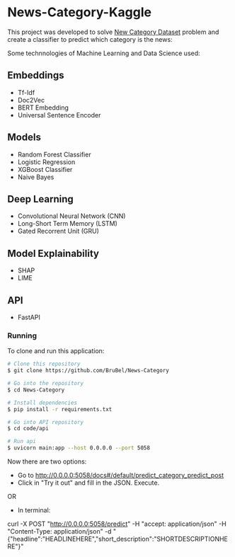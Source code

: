 # News-Category-Kaggle

This project was developed to solve [New Category Dataset](https://www.kaggle.com/rmisra/news-category-dataset) problem and create a classifier to predict which category is the news:

Some technnologies of Machine Learning and Data Science used:

## Embeddings

- Tf-Idf
- Doc2Vec
- BERT Embedding
- Universal Sentence Encoder

## Models

- Random Forest Classifier
- Logistic Regression
- XGBoost Classifier
- Naive Bayes

## Deep Learning

- Convolutional Neural Network (CNN)
- Long-Short Term Memory (LSTM)
- Gated Recorrent Unit (GRU)

## Model Explainability

- SHAP
- LIME

## API

- FastAPI


### Running

To clone and run this application:

```bash
# Clone this repository
$ git clone https://github.com/BruBel/News-Category

# Go into the repository
$ cd News-Category

# Install dependencies
$ pip install -r requirements.txt

# Go into API repository
$ cd code/api

# Run api
$ uvicorn main:app --host 0.0.0.0 --port 5058
```

Now there are two options:
- Go to http://0.0.0.0:5058/docs#/default/predict_category_predict_post
- Click in "Try it out" and fill in the JSON. Execute.

OR

- In terminal:

curl -X POST "http://0.0.0.0:5058/predict" -H "accept: application/json" -H "Content-Type: application/json" -d "{\"headline\":\"HEADLINEHERE\",\"short_description\":\"SHORTDESCRIPTIONHERE\"}"




